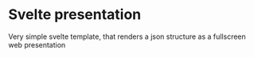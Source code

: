 # Svelte presentation
Very simple svelte template, that renders a json structure as a fullscreen web presentation
